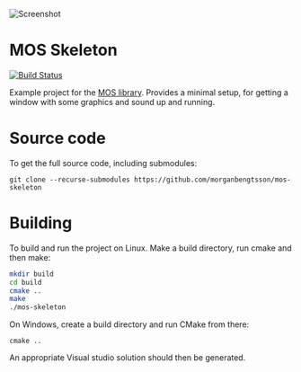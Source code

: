 ![Screenshot](https://github.com/morganbengtsson/mos-skeleton/blob/master/screenshot.png)

# MOS Skeleton
[![Build Status](https://travis-ci.org/morganbengtsson/mos-skeleton.svg?branch=master)](https://travis-ci.org/morganbengtsson/mos-skeleton)

Example project for the [MOS library](https://github.com/morganbengtsson/mos). Provides a minimal setup, for getting a
window with some graphics and sound up and running.

# Source code

To get the full source code, including submodules:

```git
git clone --recurse-submodules https://github.com/morganbengtsson/mos-skeleton
```
# Building

To build and run the project on Linux. Make a build directory, run cmake and then make:

```bash
mkdir build
cd build
cmake ..
make
./mos-skeleton
```

On Windows, create a build directory and run CMake from there:

```
cmake ..
```

An appropriate Visual studio solution should then be generated.